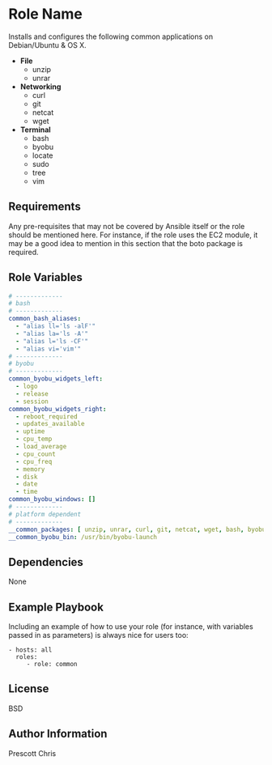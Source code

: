 Role Name
=========

Installs and configures the following common applications on Debian/Ubuntu & OS X.

- **File**
  - unzip
  - unrar
- **Networking**  
  - curl
  - git
  - netcat
  - wget
- **Terminal**
  - bash
  - byobu
  - locate
  - sudo
  - tree
  - vim

Requirements
------------

Any pre-requisites that may not be covered by Ansible itself or the role should be mentioned here. For instance, if the role uses the EC2 module, it may be a good idea to mention in this section that the boto package is required.

Role Variables
--------------

```yaml
# -------------
# bash
# -------------
common_bash_aliases:
  - "alias ll='ls -alF'"
  - "alias la='ls -A'"
  - "alias l='ls -CF'"
  - "alias vi='vim'"
# -------------
# byobu
# -------------
common_byobu_widgets_left:
  - logo
  - release
  - session
common_byobu_widgets_right:
  - reboot_required
  - updates_available
  - uptime
  - cpu_temp
  - load_average
  - cpu_count
  - cpu_freq
  - memory
  - disk
  - date
  - time
common_byobu_windows: []
# -------------
# platform dependent
# -------------
__common_packages: [ unzip, unrar, curl, git, netcat, wget, bash, byobu, locate, sudo, tree, vim ]
__common_byobu_bin: /usr/bin/byobu-launch

```

Dependencies
------------

None

Example Playbook
----------------

Including an example of how to use your role (for instance, with variables passed in as parameters) is always nice for users too:

    - hosts: all
      roles:
         - role: common

License
-------

BSD

Author Information
------------------

Prescott Chris
